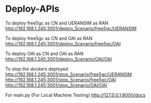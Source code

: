 # Deploy-APIs

To deploy free5gc as CN and UERANSIM as RAN
http://192.168.1.245:3001/deploy_Scenario/free5gc/UERANSIM

To deploy free5gc as CN and OAI as RAN
http://192.168.1.245:3001/deploy_Scenario/free5gc/OAI

To deploy OAI as CN and OAI as RAN
http://192.168.1.245:3001/deploy_Scenario/OAI/OAI

To stop the dockers deployed
http://192.168.1.245:3001/stop_Scenario/free5gc/UERANSIM
http://192.168.1.245:3001/stop_Scenario/free5gc/OAI
http://192.168.1.245:3001/stop_Scenario/OAI/OAI


For main.py (For Local Machine Testing)
http://127.0.0.1:8000/docs

